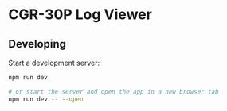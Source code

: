 # CGR-30P Log Viewer

## Developing

Start a development server:

```bash
npm run dev

# or start the server and open the app in a new browser tab
npm run dev -- --open
```
